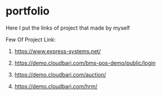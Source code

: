 # portfolio
Here I put the links of project that made by myself

Few Of Project Link:
1) https://www.express-systems.net/

2) https://demo.cloudbari.com/bms-pos-demo/public/login

3) https://demo.cloudbari.com/auction/

4) https://demo.cloudbari.com/hrm/
